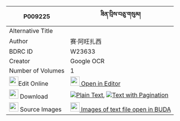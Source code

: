 |P009225|ཟིན་བྲིས་བཅུ་གསུམ། 
| --- | --- 
|Alternative Title |
|Author| 赛·阿旺扎西
|BDRC ID | W23633
|Creator | Google OCR
|Number of Volumes| 1
|<img width="25" src="https://img.icons8.com/color/25/000000/edit-property.png">Edit Online| [<img width="25" src="https://avatars.githubusercontent.com/u/45091458?s=200&v=4"> Open in Editor](http://editor.openpecha.org/P009225)
|<img width="25" src="https://img.icons8.com/fluent/48/000000/download-2.png"/>  Download | [![](https://img.icons8.com/color/20/000000/txt.png)Plain Text](https://github.com/Openpecha/P009225/releases/download/v1/zindri_chusum_plain_P009225.zip), [![](https://img.icons8.com/color/20/000000/txt.png)Text with Pagination](https://github.com/Openpecha/P009225/releases/download/v1/zindri_chusum_pages_P009225.zip)
|<img width="25" src="https://img.icons8.com/plasticine/100/000000/pictures-folder.png"/>  Source Images | [<img width="25" src="https://library.bdrc.io/icons/BUDA-small.svg"> Images of text file open in BUDA](https://library.bdrc.io/show/bdr:W23633)